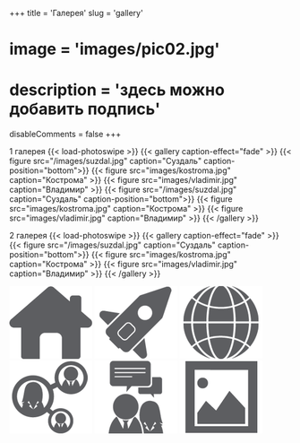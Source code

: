 +++
title = 'Галерея'
slug = 'gallery'
# image = 'images/pic02.jpg'
# description = 'здесь можно добавить подпись'
disableComments = false
+++

1 галерея
{{< load-photoswipe >}}
{{< gallery caption-effect="fade" >}}
  {{< figure src="/images/suzdal.jpg" caption="Суздаль" caption-position="bottom">}}
  {{< figure src="images/kostroma.jpg" caption="Кострома" >}}
  {{< figure src="images/vladimir.jpg" caption="Владимир" >}}
  {{< figure src="/images/suzdal.jpg" caption="Суздаль" caption-position="bottom">}}
  {{< figure src="images/kostroma.jpg" caption="Кострома" >}}
  {{< figure src="images/vladimir.jpg" caption="Владимир" >}}
{{< /gallery >}}

2 галерея
{{< load-photoswipe >}}
{{< gallery caption-effect="fade" >}}
  {{< figure src="/images/suzdal.jpg" caption="Суздаль" caption-position="bottom">}}
  {{< figure src="images/kostroma.jpg" caption="Кострома" >}}
  {{< figure src="images/vladimir.jpg" caption="Владимир" >}}
{{< /gallery >}}

[![Image name](Home.png)](https://nimble-alpaca-0efb9a.netlify.app/)
[![Image name](plan.png)](https://nimble-alpaca-0efb9a.netlify.app/plan)
[![Image name](map.png)](https://nimble-alpaca-0efb9a.netlify.app/map)
[![Image name](extra.png)](https://nimble-alpaca-0efb9a.netlify.app/extra)
[![Image name](ask.png)](https://nimble-alpaca-0efb9a.netlify.app/ask)
[![Image name](gallery.png)](https://nimble-alpaca-0efb9a.netlify.app/gallery)
